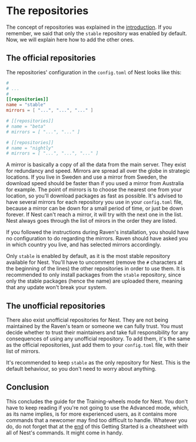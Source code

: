 # The repositories

[//]: # (TODO: add link to the part about repositories from the introduction)
The concept of repositories was explained in the [introduction](). If you remember, we said that only the `stable` repository was enabled by default. Now, we will explain here how to add the other ones.

## The official repositories

The repositories' configuration in the `config.toml` of Nest looks like this:

```toml
#
# ...
#
[[repositories]]
name = "stable"
mirrors = [ "...", "...", "..." ]

# [[repositories]]
# name = "beta"
# mirrors = [ "...", "..." ]

# [[repositories]]
# name = "nightly"
# mirrors = [ "...", "...", "..." ]
```

A mirror is basically a copy of all the data from the main server. They exist for redundancy and speed. Mirrors are spread all over the globe in strategic locations. If you live in Sweden and use a mirror from Sweden, the download speed should be faster than if you used a mirror from Australia for example. The point of mirrors is to choose the nearest one from your location, so you'll download packages as fast as possible. It's advised to have several mirrors for each repository you use in your `config.toml` file, because a mirror can be down for a small period of time, or just be down forever. If Nest can't reach a mirror, it will try with the next one in the list. Nest always goes through the list of mirors in the order they are listed.

If you followed the instructions during Raven's installation, you should have no configuration to do regarding the mirrors. Raven should have asked you in which country you live, and has selected mirrors accordingly.

Only `stable` is enabled by default, as it is the most stable repository available for Nest. You'll have to uncomment (remove the `#` characters at the beginning of the lines) the other repositories in order to use them. It is recommended to only install packages from the `stable` repository, since only the stable packages (hence the name) are uploaded there, meaning that any update won't break your system.

## The unofficial repositories

There also exist unofficial repositories for Nest. They are not being maintained by the Raven's team or someone we can fully trust. You must decide whether to trust their maintainers and take full responsibility for any consequences of using any unofficial repository. To add them, it's the same as the official repositories, just add them to your `config.toml` file, with their list of mirrors.

It's recommended to keep `stable` as the only repository for Nest. This is the default behaviour, so you don't need to worry about anything.

## Conclusion

[//]: # (TODO: add link to the last chapter)
This concludes the guide for the Training-wheels mode for Nest. You don't have to keep reading if you're not going to use the Advanced mode, which, as its name implies, is for more experienced users, as it contains more commands that a newcomer may find too difficult to handle. Whatever you do, do not forget that at the [end]() of this Getting Started is a cheatsheet with all of Nest's commands. It might come in handy.